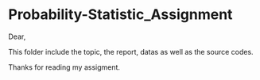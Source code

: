 # Probability-Statistic_Assignment

Dear,

This folder include the topic, the report, datas as well as the source codes.

Thanks for reading my assigment.
